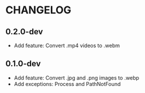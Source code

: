 # CHANGELOG

## 0.2.0-dev

- Add feature: Convert .mp4 videos to .webm

## 0.1.0-dev

- Add feature: Convert .jpg and .png images to .webp
- Add exceptions: Process and PathNotFound
